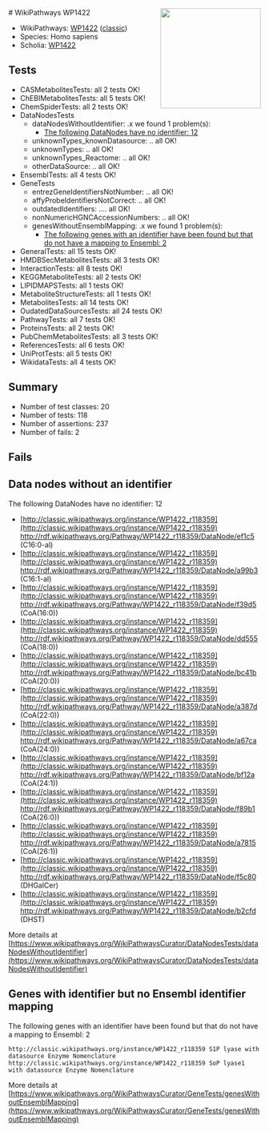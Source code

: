 <img style="float: right; width: 200px" src="https://upload.wikimedia.org/wikipedia/commons/thumb/8/83/Wplogo_with_text_500.png/640px-Wplogo_with_text_500.png" />
# WikiPathways WP1422

* WikiPathways: [WP1422](https://wikipathways.org/pathways/WP1422) ([classic](https://classic.wikipathways.org/instance/WP1422))
* Species: Homo sapiens
* Scholia: [WP1422](https://scholia.toolforge.org/wikipathways/WP1422)
## Tests
* CASMetabolitesTests: all 2 tests OK!
* ChEBIMetabolitesTests: all 5 tests OK!
* ChemSpiderTests: all 2 tests OK!
* DataNodesTests
    * dataNodesWithoutIdentifier: .x we found 1 problem(s):
        * [The following DataNodes have no identifier: 12](#8792c492)
    * unknownTypes_knownDatasource: .. all OK!
    * unknownTypes: .. all OK!
    * unknownTypes_Reactome: .. all OK!
    * otherDataSource: .. all OK!
* EnsemblTests: all 4 tests OK!
* GeneTests
    * entrezGeneIdentifiersNotNumber: .. all OK!
    * affyProbeIdentifiersNotCorrect: .. all OK!
    * outdatedIdentifiers: .... all OK!
    * nonNumericHGNCAccessionNumbers: .. all OK!
    * genesWithoutEnsemblMapping: .x we found 1 problem(s):
        * [The following genes with an identifier have been found but that do not have a mapping to Ensembl: 2](#40286d84)
* GeneralTests: all 15 tests OK!
* HMDBSecMetabolitesTests: all 3 tests OK!
* InteractionTests: all 8 tests OK!
* KEGGMetaboliteTests: all 2 tests OK!
* LIPIDMAPSTests: all 1 tests OK!
* MetaboliteStructureTests: all 1 tests OK!
* MetabolitesTests: all 14 tests OK!
* OudatedDataSourcesTests: all 24 tests OK!
* PathwayTests: all 7 tests OK!
* ProteinsTests: all 2 tests OK!
* PubChemMetabolitesTests: all 3 tests OK!
* ReferencesTests: all 6 tests OK!
* UniProtTests: all 5 tests OK!
* WikidataTests: all 4 tests OK!


## Summary

* Number of test classes: 20
* Number of tests: 118
* Number of assertions: 237
* Number of fails: 2

## Fails

<a name="8792c492" />

## Data nodes without an identifier

The following DataNodes have no identifier: 12

* [http://classic.wikipathways.org/instance/WP1422_r118359](http://classic.wikipathways.org/instance/WP1422_r118359) http://rdf.wikipathways.org/Pathway/WP1422_r118359/DataNode/ef1c5 (C16:0-al)
* [http://classic.wikipathways.org/instance/WP1422_r118359](http://classic.wikipathways.org/instance/WP1422_r118359) http://rdf.wikipathways.org/Pathway/WP1422_r118359/DataNode/a99b3 (C16:1-al)
* [http://classic.wikipathways.org/instance/WP1422_r118359](http://classic.wikipathways.org/instance/WP1422_r118359) http://rdf.wikipathways.org/Pathway/WP1422_r118359/DataNode/f39d5 (CoA(16:0))
* [http://classic.wikipathways.org/instance/WP1422_r118359](http://classic.wikipathways.org/instance/WP1422_r118359) http://rdf.wikipathways.org/Pathway/WP1422_r118359/DataNode/dd555 (CoA(18:0))
* [http://classic.wikipathways.org/instance/WP1422_r118359](http://classic.wikipathways.org/instance/WP1422_r118359) http://rdf.wikipathways.org/Pathway/WP1422_r118359/DataNode/bc41b (CoA(20:0))
* [http://classic.wikipathways.org/instance/WP1422_r118359](http://classic.wikipathways.org/instance/WP1422_r118359) http://rdf.wikipathways.org/Pathway/WP1422_r118359/DataNode/a387d (CoA(22:0))
* [http://classic.wikipathways.org/instance/WP1422_r118359](http://classic.wikipathways.org/instance/WP1422_r118359) http://rdf.wikipathways.org/Pathway/WP1422_r118359/DataNode/a67ca (CoA(24:0))
* [http://classic.wikipathways.org/instance/WP1422_r118359](http://classic.wikipathways.org/instance/WP1422_r118359) http://rdf.wikipathways.org/Pathway/WP1422_r118359/DataNode/bf12a (CoA(24:1))
* [http://classic.wikipathways.org/instance/WP1422_r118359](http://classic.wikipathways.org/instance/WP1422_r118359) http://rdf.wikipathways.org/Pathway/WP1422_r118359/DataNode/f89b1 (CoA(26:0))
* [http://classic.wikipathways.org/instance/WP1422_r118359](http://classic.wikipathways.org/instance/WP1422_r118359) http://rdf.wikipathways.org/Pathway/WP1422_r118359/DataNode/a7815 (CoA(26:1))
* [http://classic.wikipathways.org/instance/WP1422_r118359](http://classic.wikipathways.org/instance/WP1422_r118359) http://rdf.wikipathways.org/Pathway/WP1422_r118359/DataNode/f5c80 (DHGalCer)
* [http://classic.wikipathways.org/instance/WP1422_r118359](http://classic.wikipathways.org/instance/WP1422_r118359) http://rdf.wikipathways.org/Pathway/WP1422_r118359/DataNode/b2cfd (DHST)


More details at [https://www.wikipathways.org/WikiPathwaysCurator/DataNodesTests/dataNodesWithoutIdentifier](https://www.wikipathways.org/WikiPathwaysCurator/DataNodesTests/dataNodesWithoutIdentifier)

<a name="40286d84" />

## Genes with identifier but no Ensembl identifier mapping

The following genes with an identifier have been found but that do not have a mapping to Ensembl: 2
```
http://classic.wikipathways.org/instance/WP1422_r118359 S1P lyase with datasource Enzyme Nomenclature
http://classic.wikipathways.org/instance/WP1422_r118359 SoP lyase1 with datasource Enzyme Nomenclature
```

More details at [https://www.wikipathways.org/WikiPathwaysCurator/GeneTests/genesWithoutEnsemblMapping](https://www.wikipathways.org/WikiPathwaysCurator/GeneTests/genesWithoutEnsemblMapping)

